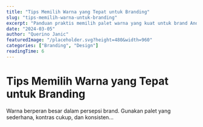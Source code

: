 ```yaml
---
title: "Tips Memilih Warna yang Tepat untuk Branding"
slug: "tips-memilih-warna-untuk-branding"
excerpt: "Panduan praktis memilih palet warna yang kuat untuk brand Anda."
date: "2024-03-05"
author: "Querino Janic"
featuredImage: "/placeholder.svg?height=480&width=960"
categories: ["Branding", "Design"]
readingTime: 6
---
```


# Tips Memilih Warna yang Tepat untuk Branding

Warna berperan besar dalam persepsi brand. Gunakan palet yang sederhana, kontras cukup, dan konsisten...
